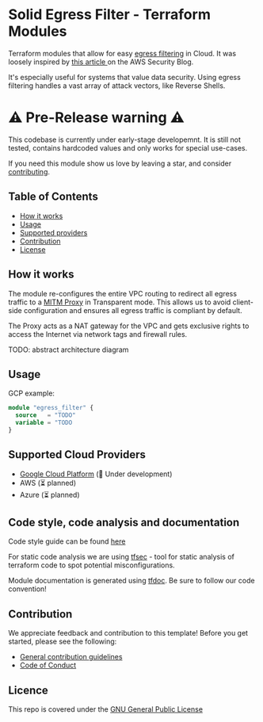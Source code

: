 # Solid Egress Filter - Terraform Modules

Terraform modules that allow for easy [egress filtering](https://en.wikipedia.org/wiki/Egress_filtering) in Cloud. It was loosely inspired by [this article ](https://aws.amazon.com/blogs/security/how-to-add-dns-filtering-to-your-nat-instance-with-squid/) on the AWS Security Blog.

It's especially useful for systems that value data security. Using egress filtering handles a vast array of attack vectors, like Reverse Shells.

# :warning: Pre-Release warning :warning:
This codebase is currently under early-stage developemnt. It is still not tested, contains hardcoded values and only works for special use-cases.

If you need this module show us love by leaving a star, and consider [contributing](#contribution).

## Table of Contents

- [How it works](#how-it-works)
- [Usage](#usage)
- [Supported providers](#supported-providers)
- [Contribution](#contribution)
- [License](#licence)

## How it works

The module re-configures the entire VPC routing to redirect all egress traffic to a [MITM Proxy](https://mitmproxy.org/) in Transparent mode.
This allows us to avoid client-side configuration and ensures all egress traffic is compliant by default.

The Proxy acts as a NAT gateway for the VPC and gets exclusive rights to access the Internet via network tags and firewall rules.

TODO: abstract architecture diagram

## Usage

GCP example:

```tf
module "egress_filter" {
  source   = "TODO"
  variable = "TODO
}
```

## Supported Cloud Providers

- [Google Cloud Platform](https://github.com/Solid-Potential/solid-egress-filter/blob/main/gcp) (:construction: Under development)
- AWS (:hourglass_flowing_sand: planned)
- Azure (:hourglass_flowing_sand: planned)

## Code style, code analysis and documentation
Code style guide can be found [here](https://github.com/Solid-Potential/solid-egress-filter/blob/main/TERRAFORM_STYLE_GUIDE.md)

For static code analysis we are using [tfsec](https://github.com/aquasecurity/tfsec) - tool for static analysis of terraform code to spot potential misconfigurations.

Module documentation is generated using [tfdoc](https://github.com/maur1th/tfdoc). Be sure to follow our code convention!

## Contribution

We appreciate feedback and contribution to this template! Before you get started, please see the following:

- [General contribution guidelines](https://github.com/Solid-Potential/solid-egress-filter/blob/main/CONTRIBUTING.md)
- [Code of Conduct](https://github.com/Solid-Potential/solid-egress-filter/blob/main/CODE-OF-CONDUCT.md)

## Licence

This repo is covered under the [GNU General Public License](https://github.com/Solid-Potential/solid-egress-filter/blob/main/LICENSE)
